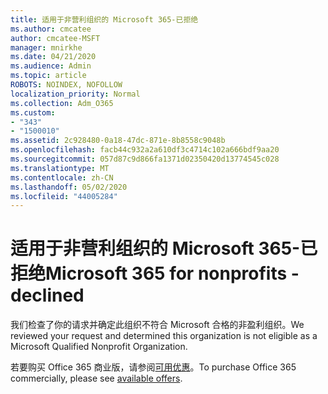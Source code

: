 ```yaml
---
title: 适用于非营利组织的 Microsoft 365-已拒绝
ms.author: cmcatee
author: cmcatee-MSFT
manager: mnirkhe
ms.date: 04/21/2020
ms.audience: Admin
ms.topic: article
ROBOTS: NOINDEX, NOFOLLOW
localization_priority: Normal
ms.collection: Adm_O365
ms.custom:
- "343"
- "1500010"
ms.assetid: 2c928480-0a18-47dc-871e-8b8558c9048b
ms.openlocfilehash: facb44c932a2a610df3c4714c102a666bdf9aa20
ms.sourcegitcommit: 057d87c9d866fa1371d02350420d13774545c028
ms.translationtype: MT
ms.contentlocale: zh-CN
ms.lasthandoff: 05/02/2020
ms.locfileid: "44005284"
---
```

# <a name="microsoft-365-for-nonprofits---declined"></a><span data-ttu-id="1a52f-102">适用于非营利组织的 Microsoft 365-已拒绝</span><span class="sxs-lookup"><span data-stu-id="1a52f-102">Microsoft 365 for nonprofits - declined</span></span>

<span data-ttu-id="1a52f-103">我们检查了你的请求并确定此组织不符合 Microsoft 合格的非盈利组织。</span><span class="sxs-lookup"><span data-stu-id="1a52f-103">We reviewed your request and determined this organization is not eligible as a Microsoft Qualified Nonprofit Organization.</span></span>
  
<span data-ttu-id="1a52f-104">若要购买 Office 365 商业版，请参阅[可用优惠](https://portal.office.com/AdminPortal/Home)。</span><span class="sxs-lookup"><span data-stu-id="1a52f-104">To purchase Office 365 commercially, please see [available offers](https://portal.office.com/AdminPortal/Home).</span></span>
